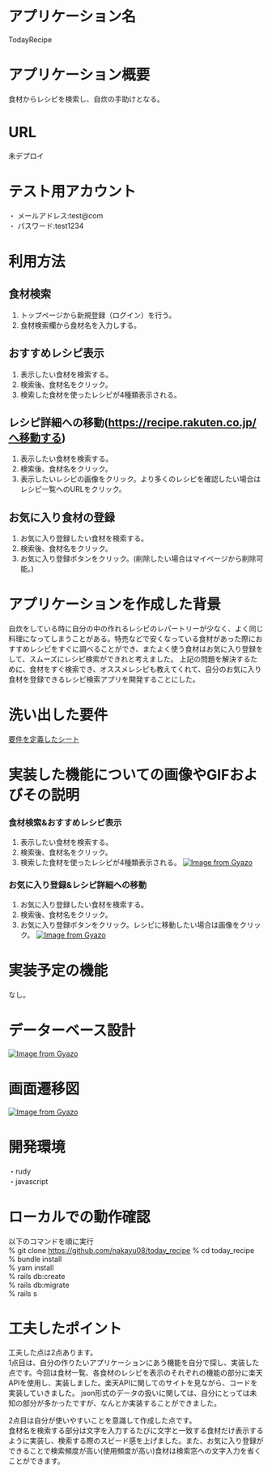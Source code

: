 # アプリケーション名
TodayRecipe

# アプリケーション概要
食材からレシピを検索し、自炊の手助けとなる。

# URL
未デプロイ

# テスト用アカウント
・ メールアドレス:test@com  
・ パスワード:test1234

# 利用方法
## 食材検索
1. トップページから新規登録（ログイン）を行う。
2. 食材検索欄から食材名を入力しする。

## おすすめレシピ表示
1. 表示したい食材を検索する。
2. 検索後、食材名をクリック。
3. 検索した食材を使ったレシピが4種類表示される。

## レシピ詳細への移動(https://recipe.rakuten.co.jp/へ移動する)
1. 表示したい食材を検索する。
2. 検索後、食材名をクリック。
3. 表示したいレシピの画像をクリック。より多くのレシピを確認したい場合はレシピ一覧へのURLをクリック。 

## お気に入り食材の登録
1. お気に入り登録したい食材を検索する。
2. 検索後、食材名をクリック。
3. お気に入り登録ボタンをクリック。(削除したい場合はマイページから削除可能。)

# アプリケーションを作成した背景
自炊をしている時に自分の中の作れるレシピのレパートリーが少なく、よく同じ料理になってしまうことがある。特売などで安くなっている食材があった際におすすめレシピをすぐに調べることができ、またよく使う食材はお気に入り登録をして、スムーズにレシピ検索ができれと考えました。
上記の問題を解決するために、食材をすぐ検索でき、オススメレシピも教えてくれて、自分のお気に入り食材を登録できるレシピ検索アプリを開発することにした。


# 洗い出した要件
[要件を定義したシート](https://docs.google.com/spreadsheets/d/1KbfTW-hG_TRwnjFbz-lb6DYeyFyu02HLK66OHNT9_ak/edit#gid=1762448625)

# 実装した機能についての画像やGIFおよびその説明
### 食材検索&おすすめレシピ表示
1. 表示したい食材を検索する。
2. 検索後、食材名をクリック。
3. 検索した食材を使ったレシピが4種類表示される。
[![Image from Gyazo](https://i.gyazo.com/8299ab2a814b2dea6119244298ffd6a2.gif)](https://gyazo.com/8299ab2a814b2dea6119244298ffd6a2)

### お気に入り登録&レシピ詳細への移動
1. お気に入り登録したい食材を検索する。
2. 検索後、食材名をクリック。
3. お気に入り登録ボタンをクリック。レシピに移動したい場合は画像をクリック。
[![Image from Gyazo](https://i.gyazo.com/461f32362ab848a4078f662368c929e1.gif)](https://gyazo.com/461f32362ab848a4078f662368c929e1)


# 実装予定の機能
なし。

# データーベース設計
[![Image from Gyazo](https://i.gyazo.com/863b80da54abc2dfc9e4b0ea2e6c09f3.png)](https://gyazo.com/863b80da54abc2dfc9e4b0ea2e6c09f3)

# 画面遷移図
[![Image from Gyazo](https://i.gyazo.com/e8c8b885d6bb41d719728142ba63abd4.png)](https://gyazo.com/e8c8b885d6bb41d719728142ba63abd4)

# 開発環境
・rudy  
・javascript  

# ローカルでの動作確認
以下のコマンドを順に実行  
% git clone https://github.com/nakayu08/today_recipe 
% cd today_recipe  
% bundle install  
% yarn install  
% rails db:create  
% rails db:migrate  
% rails s  

# 工夫したポイント
工夫した点は2点あります。  
1点目は、自分の作りたいアプリケーションにあう機能を自分で探し、実装した点です。今回は食材一覧、各食材のレシピを表示のそれぞれの機能の部分に楽天APIを使用し、実装しました。楽天APIに関してのサイトを見ながら、コードを実装していきました。 
json形式のデータの扱いに関しては、自分にとっては未知の部分が多かったですが、なんとか実装することができました。

2点目は自分が使いやすいことを意識して作成した点です。  
食材名を検索する部分は文字を入力するたびに文字と一致する食材だけ表示するように実装し、検索する際のスピード感を上げました。また、お気に入り登録ができることで検索頻度が高い(使用頻度が高い)食材は検索窓への文字入力を省くことができます。
